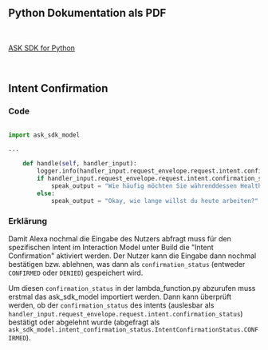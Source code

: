 ## Python Dokumentation als PDF
<br>

[ASK SDK for Python](https://readthedocs.org/projects/alexa-skills-kit-python-sdk/downloads/pdf/latest/)

<br>

## Intent Confirmation

### Code

```python

import ask_sdk_model

...

    def handle(self, handler_input): 
        logger.info(handler_input.request_envelope.request.intent.confirmation_status)
        if handler_input.request_envelope.request.intent.confirmation_status == ask_sdk_model.intent_confirmation_status.IntentConfirmationStatus.CONFIRMED:
            speak_output = "Wie häufig möchten Sie währenddessen Health Breaks nehmen?"
        else:
            speak_output = "Okay, wie lange willst du heute arbeiten?"
```

### Erklärung

Damit Alexa nochmal die Eingabe des Nutzers abfragt muss für den spezifischen Intent im Interaction Model unter Build die "Intent Confirmation" aktiviert werden. Der Nutzer kann die Eingabe dann nochmal bestätigen bzw. ablehnen, was dann als `confirmation_status` (entweder `CONFIRMED` oder `DENIED`) gespeichert wird.

Um diesen `confirmation_status` in der lambda_function.py abzurufen muss erstmal das ask_sdk_model importiert werden. Dann kann überprüft werden, ob der `confirmation_status` des intents (auslesbar als `handler_input.request_envelope.request.intent.confirmation_status`) bestätigt oder abgelehnt wurde (abgefragt als `ask_sdk_model.intent_confirmation_status.IntentConfirmationStatus.CONFIRMED`).


